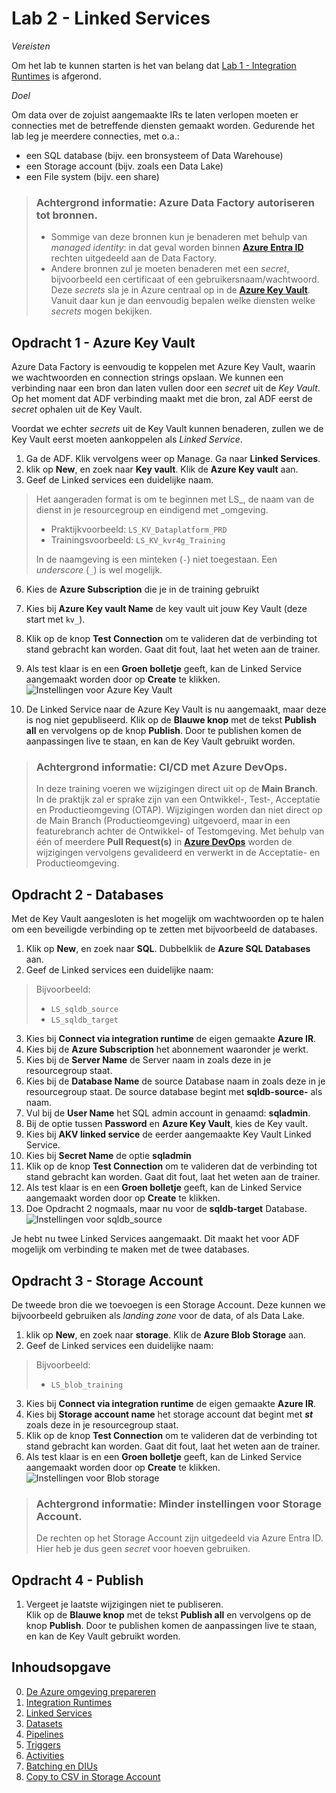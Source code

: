 # Lab 2 - Linked Services

*Vereisten*

Om het lab te kunnen starten is het van belang dat [Lab 1 - Integration Runtimes](../Lab1/LabInstructions1.md) is afgerond.

*Doel*

Om data over de zojuist aangemaakte IRs te laten verlopen moeten er connecties met de betreffende diensten gemaakt worden. Gedurende het lab leg je meerdere connecties, met o.a.:

* een SQL database (bijv. een bronsysteem of Data Warehouse)
* een Storage account (bijv. zoals een Data Lake)
* een File system (bijv. een share)

> ### Achtergrond informatie: Azure Data Factory autoriseren tot bronnen. ###
> * Sommige van deze bronnen kun je benaderen met behulp van *managed identity*: in dat geval worden binnen **[Azure Entra ID](https://learn.microsoft.com/nl-nl/entra/fundamentals/whatis)** rechten uitgedeeld aan de Data Factory.  
> * Andere bronnen zul je moeten benaderen met een *secret*, bijvoorbeeld een certificaat of een gebruikersnaam/wachtwoord. Deze *secrets* sla je in Azure centraal op in de **[Azure Key Vault](https://learn.microsoft.com/nl-nl/azure/key-vault/general/overview)**. Vanuit daar kun je dan eenvoudig bepalen welke diensten welke *secrets* mogen bekijken.

## Opdracht 1 - Azure Key Vault

Azure Data Factory is eenvoudig te koppelen met Azure Key Vault, waarin we wachtwoorden en connection strings opslaan. We kunnen een verbinding naar een bron dan laten vullen door een *secret* uit de *Key Vault*. Op het moment dat ADF verbinding maakt met die bron, zal ADF eerst de *secret* ophalen uit de Key Vault.

Voordat we echter *secrets* uit de Key Vault kunnen benaderen, zullen we de Key Vault eerst moeten aankoppelen als *Linked Service*.

1. Ga de ADF. Klik vervolgens weer op Manage. Ga naar **Linked Services**.
2. klik op **New**, en zoek naar **Key vault**. Klik de **Azure Key vault** aan.
3. Geef de Linked services een duidelijke naam.

> Het aangeraden format is om te beginnen met LS_, de naam van de dienst in je resourcegroup en eindigend met _omgeving.
> * Praktijkvoorbeeld: `LS_KV_Dataplatform_PRD`
> * Trainingsvoorbeeld: `LS_KV_kvr4g_Training`
> 
> In de naamgeving is een minteken (`-`) niet toegestaan. Een *underscore* (`_`) is wel mogelijk.

6. Kies de **Azure Subscription** die je in de training gebruikt
7. Kies bij **Azure Key vault Name** de key vault uit jouw Key Vault (deze start met `kv_`).
8. Klik op de knop **Test Connection** om te valideren dat de verbinding tot stand gebracht kan worden. Gaat dit fout, laat het weten aan de trainer.
9. Als test klaar is en een **Groen bolletje** geeft, kan de Linked Service aangemaakt worden door op **Create** te klikken.
   ![Instellingen voor Azure Key Vault](https://github.com/jstofferswortellsmart/ADF-Training-light-202406/assets/170087926/02bcc429-cde9-4205-b471-83cab3837d67)

11. De Linked Service naar de Azure Key Vault is nu aangemaakt, maar deze is nog niet gepubliseerd. Klik op de **Blauwe knop** met de tekst **Publish all** en vervolgens op de knop **Publish**. Door te publishen komen de aanpassingen live te staan, en kan de Key Vault gebruikt worden.

> ### Achtergrond informatie: CI/CD met Azure DevOps. ###
> In deze training voeren we wijzigingen direct uit op de **Main Branch**.  
> In de praktijk zal er sprake zijn van een Ontwikkel-, Test-, Acceptatie en Productieomgeving (OTAP). Wijzigingen worden dan niet direct op de Main Branch (Productieomgeving) uitgevoerd, maar in een featurebranch achter de Ontwikkel- of Testomgeving. Met behulp van één of meerdere **Pull Request(s)** in **[Azure DevOps](https://learn.microsoft.com/nl-nl/azure/devops/user-guide/what-is-azure-devops?view=azure-devops)** worden de wijzigingen vervolgens gevalideerd en verwerkt in de Acceptatie- en Productieomgeving.

## Opdracht 2 - Databases

Met de Key Vault aangesloten is het mogelijk om wachtwoorden op te halen om een beveiligde verbinding op te zetten met bijvoorbeeld de databases.

1. Klik op **New**, en zoek naar **SQL**. Dubbelklik de **Azure SQL Databases** aan.
2. Geef de Linked services een duidelijke naam:
> Bijvoorbeeld: 
> * `LS_sqldb_source`
> * `LS_sqldb_target`
3. Kies bij **Connect via integration runtime** de eigen gemaakte **Azure IR**.
4. Kies bij de **Azure Subscription** het abonnement waaronder je werkt.
5. Kies bij de **Server Name** de Server naam in zoals deze in je resourcegroup staat.
6. Kies bij de **Database Name** de source Database naam in zoals deze in je resourcegroup staat. De source database begint met **sqldb-source-** als naam.
7. Vul bij de **User Name** het SQL admin account in genaamd: **sqladmin**.
8. Bij de optie tussen **Password** en **Azure Key Vault**, kies de Key vault.
9. Kies bij **AKV linked service** de eerder aangemaakte Key Vault Linked Service.
10. Kies bij **Secret Name** de optie **sqladmin**
11. Klik op de knop **Test Connection** om te valideren dat de verbinding tot stand gebracht kan worden. Gaat dit fout, laat het weten aan de trainer.
12. Als test klaar is en een **Groen bolletje** geeft, kan de Linked Service aangemaakt worden door op **Create** te klikken.
13. Doe Opdracht 2 nogmaals, maar nu voor de **sqldb-target** Database.
    ![Instellingen voor sqldb_source](https://github.com/jstofferswortellsmart/ADF-Training-light-202406/assets/170087926/9cc4d07e-405a-4476-8fc7-0876ee858c8b)

Je hebt nu twee Linked Services aangemaakt. Dit maakt het voor ADF mogelijk om verbinding te maken met de twee databases.

## Opdracht 3 - Storage Account

De tweede bron die we toevoegen is een Storage Account. Deze kunnen we bijvoorbeeld gebruiken als *landing zone* voor de data, of als Data Lake.

1. klik op **New**, en zoek naar **storage**. Klik de **Azure Blob Storage** aan.
2. Geef de Linked services een duidelijke naam:
> Bijvoorbeeld: 
> * `LS_blob_training`
3. Kies bij **Connect via integration runtime** de eigen gemaakte **Azure IR**.
4. Kies bij **Storage account name** het storage account dat begint met ***st*** zoals deze in je resourcegroup staat.
5. Klik op de knop **Test Connection** om te valideren dat de verbinding tot stand gebracht kan worden. Gaat dit fout, laat het weten aan de trainer.
6. Als test klaar is en een **Groen bolletje** geeft, kan de Linked Service aangemaakt worden door op **Create** te klikken.
   ![Instellingen voor Blob storage](https://github.com/jstofferswortellsmart/ADF-Training-light-202406/assets/170087926/940d77ca-a08b-4c64-8390-ed12652b19de)

> ### Achtergrond informatie: Minder instellingen voor Storage Account. ###
> De rechten op het Storage Account zijn uitgedeeld via Azure Entra ID. Hier heb je dus geen *secret* voor hoeven gebruiken.

## Opdracht 4 - Publish

1. Vergeet je laatste wijzigingen niet te publiseren.  
   Klik op de **Blauwe knop** met de tekst **Publish all** en vervolgens op de knop **Publish**. Door te publishen komen de aanpassingen live te staan, en kan de Key Vault gebruikt worden.

## Inhoudsopgave

0. [De Azure omgeving prepareren](../0Prep/LabVoorbereiding0.md)
1. [Integration Runtimes](../Lab1/LabInstructions1.md)
2. [Linked Services](../Lab2/LabInstructions2.md)
3. [Datasets](../Lab3/LabInstructions3.md)
4. [Pipelines](../Lab4/LabInstructions4.md)
5. [Triggers](../Lab5/LabInstructions5.md)
6. [Activities](../Lab6/LabInstructions6.md)
7. [Batching en DIUs](../Lab7/LabInstructions7.md)
8. [Copy to CSV in Storage Account](../Lab8/LabInstructions8.md)
